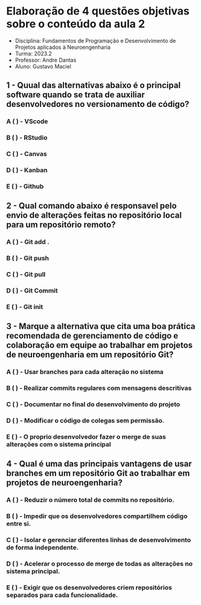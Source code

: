 # Elaboração de 4 questões objetivas sobre o conteúdo da aula 2

  * Disciplina: Fundamentos de Programação e Desenvolvimento de Projetos aplicados à Neuroengenharia
  * Turma: 2023.2
  * Professor: Andre Dantas
  * Aluno: Gustavo Maciel


## 1 - Quual das alternativas abaixo é o principal software quando se trata de auxiliar desenvolvedores no versionamento de código?

### A (  ) - VScode
### B (  ) - RStudio
### C (  ) - Canvas
### D (  ) - Kanban
### E (  ) - Github


## 2 - Qual comando abaixo é responsavel pelo envio de alterações feitas no repositório local para um repositório remoto?

### A (  ) - Git add .
### B (  ) - Git push
### C (  ) - Git pull
### D (  ) - Git Commit
### E (  ) - Git init

## 3 - Marque a alternativa que cita uma boa prática recomendada de gerenciamento de código e colaboração em equipe ao trabalhar em projetos de neuroengenharia em um repositório Git?

### A ( ) - Usar branches para cada alteração no sistema
### B ( ) - Realizar commits regulares com mensagens descritivas
### C ( ) - Documentar no final do desenvolvimento do projeto
### D ( ) - Modificar o código de colegas sem permissão.
### E ( ) - O proprio desenvolvedor fazer o merge de suas alterações com o sistema principal

## 4 - Qual é uma das principais vantagens de usar branches em um repositório Git ao trabalhar em projetos de neuroengenharia?

### A ( ) - Reduzir o número total de commits no repositório.
### B ( ) - Impedir que os desenvolvedores compartilhem código entre si.
### C ( ) - Isolar e gerenciar diferentes linhas de desenvolvimento de forma independente.
### D ( ) - Acelerar o processo de merge de todas as alterações no sistema principal.
### E ( ) - Exigir que os desenvolvedores criem repositórios separados para cada funcionalidade.
